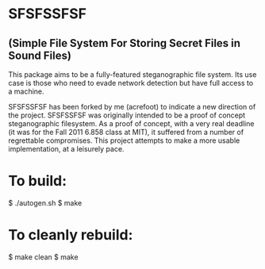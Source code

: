 # SFSFSSFSF #
## (Simple File System For Storing Secret Files in Sound Files) ##


This package aims to be a fully-featured steganographic file system. Its use case is those 
who need to evade network detection but have full access to a machine.

SFSFSSFSF has been forked by me (acrefoot) to indicate a new direction of the project. 
SFSFSSFSF was originally intended to be a proof of concept steganographic filesystem. 
As a proof of concept, with a very real deadline (it was for the Fall 2011 6.858 class 
at MIT), it suffered from a number of regrettable compromises. This project attempts to
make a more usable implementation, at a leisurely pace.

To build:
=========
$ ./autogen.sh
$ make

To cleanly rebuild:
===================
$ make clean
$ make
